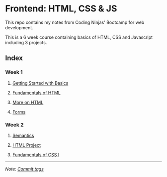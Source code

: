 # Frontend: HTML, CSS & JS

This repo contains my notes from Coding Ninjas' Bootcamp for web development.

This is a 6 week course containing basics of HTML, CSS and Javascript including
3 projects.

## Index

### Week 1

1. [Getting Started with Basics](Getting%20Started%20with%20Basics/)

2. [Fundamentals of HTML](Fundamentals%20of%20HTML/)

3. [More on HTML](More%20on%20HTML/)

4. [Forms](Forms/)

### Week 2

1. [Semantics](Semantics/)

2. [HTML Project](HTML%20Project/)

3. [Fundamentals of CSS I](Fundamentals%20of%20CSS%20I/)

---

*Note*: [*Commit tags*](<https://bit.ly/commit-message-tags>)
